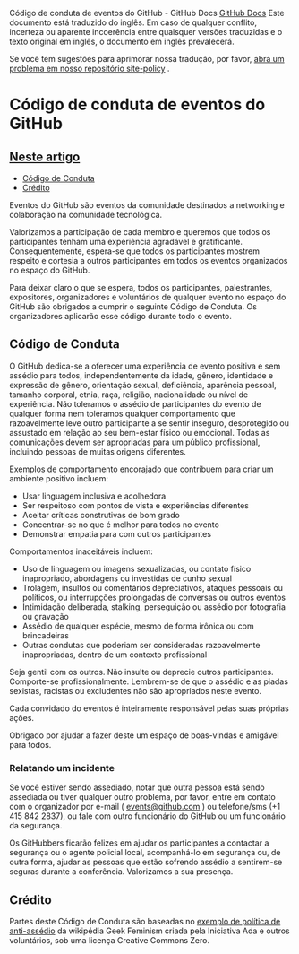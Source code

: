 Código de conduta de eventos do GitHub - GitHub Docs
[GitHub Docs](/pt)
Este documento está traduzido do inglês. Em caso de qualquer conflito, incerteza ou aparente incoerência entre quaisquer versões traduzidas e o texto original em inglês, o documento em inglês prevalecerá.

Se você tem sugestões para aprimorar nossa tradução, por favor,
[abra um problema em nosso repositório site-policy](https://github.com/github/site-policy/issues)
.

# Código de conduta de eventos do GitHub

## [Neste artigo](#in-this-article)
- [Código de Conduta](#code-of-conduct)
- [Crédito](#credit)

Eventos do GitHub são eventos da comunidade destinados a networking e colaboração na comunidade tecnológica.

Valorizamos a participação de cada membro e queremos que todos os participantes tenham uma experiência agradável e gratificante. Consequentemente, espera-se que todos os participantes mostrem respeito e cortesia a outros participantes em todos os eventos organizados no espaço do GitHub.

Para deixar claro o que se espera, todos os participantes, palestrantes, expositores, organizadores e voluntários de qualquer evento no espaço do GitHub são obrigados a cumprir o seguinte Código de Conduta. Os organizadores aplicarão esse código durante todo o evento.

## Código de Conduta

O GitHub dedica-se a oferecer uma experiência de evento positiva e sem assédio para todos, independentemente da idade, gênero, identidade e expressão de gênero, orientação sexual, deficiência, aparência pessoal, tamanho corporal, etnia, raça, religião, nacionalidade ou nível de experiência. Não toleramos o assédio de participantes do evento de qualquer forma nem toleramos qualquer comportamento que razoavelmente leve outro participante a se sentir inseguro, desprotegido ou assustado em relação ao seu bem-estar físico ou emocional. Todas as comunicações devem ser apropriadas para um público profissional, incluindo pessoas de muitas origens diferentes.

Exemplos de comportamento encorajado que contribuem para criar um ambiente positivo incluem:

- Usar linguagem inclusiva e acolhedora
- Ser respeitoso com pontos de vista e experiências diferentes
- Aceitar críticas construtivas de bom grado
- Concentrar-se no que é melhor para todos no evento
- Demonstrar empatia para com outros participantes

Comportamentos inaceitáveis incluem:

- Uso de linguagem ou imagens sexualizadas, ou contato físico inapropriado, abordagens ou investidas de cunho sexual
- Trolagem, insultos ou comentários depreciativos, ataques pessoais ou políticos, ou interrupções prolongadas de conversas ou outros eventos
- Intimidação deliberada, stalking, perseguição ou assédio por fotografia ou gravação
- Assédio de qualquer espécie, mesmo de forma irônica ou com brincadeiras
- Outras condutas que poderiam ser consideradas razoavelmente inapropriadas, dentro de um contexto profissional

Seja gentil com os outros. Não insulte ou deprecie outros participantes. Comporte-se profissionalmente. Lembrem-se de que o assédio e as piadas sexistas, racistas ou excludentes não são apropriados neste evento.

Cada convidado do eventos é inteiramente responsável pelas suas próprias ações.

Obrigado por ajudar a fazer deste um espaço de boas-vindas e amigável para todos.

### Relatando um incidente

Se você estiver sendo assediado, notar que outra pessoa está sendo assediada ou tiver qualquer outro problema, por favor, entre em contato com o organizador por e-mail (
[events@github.com](mailto:events@github.com)
) ou telefone/sms (+1 415 842 2837), ou fale com outro funcionário do GitHub ou um funcionário da segurança.

Os GitHubbers ficarão felizes em ajudar os participantes a contactar a segurança ou o agente policial local, acompanhá-lo em segurança ou, de outra forma, ajudar as pessoas que estão sofrendo assédio a sentirem-se seguras durante a conferência. Valorizamos a sua presença.

## Crédito

Partes deste Código de Conduta são baseadas no
[exemplo de política de anti-assédio](https://geekfeminism.wikia.org/wiki/Conference_anti-harassment/Policy)
da wikipédia Geek Feminism criada pela Iniciativa Ada e outros voluntários, sob uma licença Creative Commons Zero.
